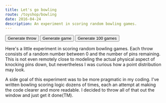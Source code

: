 ```yaml
---
title: Let's go bowling
route: /toyshop/bowling
date: 2016-04-24
description: An experiment in scoring random bowling games.
---
```


<link rel="stylesheet" type="text/css" href="/css/bowling.css">

<div id="demo">
    <div id="graph"></div>
    <div id="stats"></div>
    <div id="scoreboard"></div>
    <div id="controls">
        <button id="throw">Generate throw</button>
        <button id="game">Generate game</button>
        <button id="many-games">Generate 100 games</button>
    </div>
    <script src="/js/bowling.js"></script>
</div>

Here's a little experiment in scoring random bowling games. Each throw
consists of a random number between 0 and the number of pins remaining. This
is not even remotely close to modeling the actual physical aspect of knocking
pins down, but nevertheless I was curious how a point distribution may look.

A side goal of this experiment was to be more pragmatic in my coding. I've
written bowling scoring logic dozens of times, each an attempt at making the
code clearer and more readable. I decided to throw all of that out the window
and just get it done(TM).
